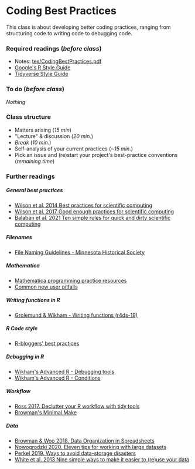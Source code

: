 # Coding Best Practices

This class is about developing better coding practices, ranging from structuring code to writing code to debugging code.

### Required readings (_before class_)
- Notes: [tex/CodingBestPractices.pdf](tex/CodingBestPractices.pdf)
- [Google's R Style Guide](https://google.github.io/styleguide/Rguide.html)
- [Tidyverse Style Guide](https://style.tidyverse.org)

### To do (_before class_)
_Nothing_

### Class structure
- Matters arising (_15 min_)
- "Lecture" & discussion (_20 min._)
- _Break_ (_10 min._)
- Self-analysis of your current practices (_~15 min._)
- Pick an issue and (re)start your project's best-practice conventions (_remaining time_)

### Further readings

##### General best practices
- [Wilson et al. 2014 Best practices for scientific computing](../../readings/pdfs/Wilson2014.pdf)
- [Wilson et al. 2017 Good enough practices for scientific computing](../../readings/pdfs/Wilson2017.pdf)
- [Balaban et al. 2021 Ten simple rules for quick and dirty scientific computing](../../readings/pdfs/Balaban2021.pdf)

##### Filenames
- [File Naming Guidelines - Minnesota Historical Society](https://www.mnhs.org/preserve/records/electronicrecords/erfnaming.php)

##### Mathematica
- [Mathematica programming practice resources](https://mathematica.stackexchange.com/questions/18/where-can-i-find-examples-of-good-mathematica-programming-practice)
- [Common new user pitfalls](https://mathematica.stackexchange.com/questions/18393/what-are-the-most-common-pitfalls-awaiting-new-users)

##### Writing functions in R
- [Grolemund & Wikham - Writing functions (r4ds-19)](https://r4ds.had.co.nz/functions.html#functions)

##### R Code style
- [R-bloggers' best practices](https://www.r-bloggers.com/r-code-best-practices/)

##### Debugging in R
- [Wikham's Advanced R - Debugging tools](https://adv-r.hadley.nz/debugging.html)
- [Wikham's Advanced R - Conditions](https://adv-r.hadley.nz/conditions.html)

##### Workflow
- [Ross 2017. Declutter your R workflow with tidy tools](../../readings/pdfs/Ross2017.pdf)
- [Browman's Minimal Make](https://kbroman.org/minimal_make/)

##### Data
- [Browman & Woo 2018. Data Organization in Spreadsheets](../../readings/pdfs/Browman2018.pdf)
- [Nowogrodzki 2020. Eleven tips for working with large datasets](../../readings/pdfs/Nowogrodzki2020.pdf)
- [Perkel 2019. Ways to avoid data-storage disasters](../../readings/pdfs/Perkel2019.pdf)
- [White et al. 2013 Nine simple ways to make it easier to (re)use your data](../../readings/pdfs/White2013.pdf)
